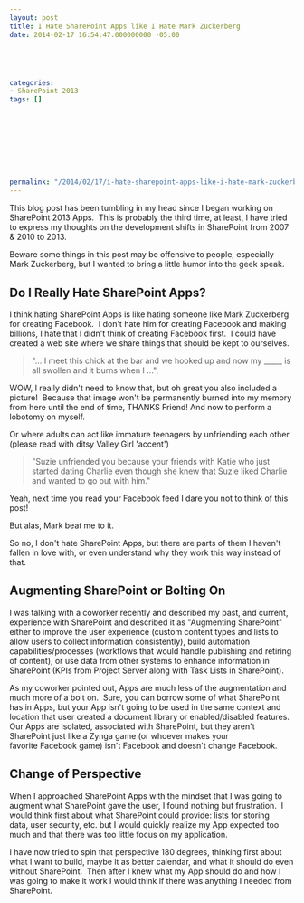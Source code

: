 ```yaml
---
layout: post
title: I Hate SharePoint Apps like I Hate Mark Zuckerberg
date: 2014-02-17 16:54:47.000000000 -05:00





categories:
- SharePoint 2013
tags: []


  

  
  
  
  
  
permalink: "/2014/02/17/i-hate-sharepoint-apps-like-i-hate-mark-zuckerberg/"
---
```

This blog post has been tumbling in my head since I began working on SharePoint 2013 Apps.&nbsp; This is probably the third time, at least, I have tried to express my thoughts on the development shifts in SharePoint from 2007 & 2010 to 2013.

Beware some things in this post may be offensive to people, especially Mark Zuckerberg, but I wanted to bring a little humor into the geek speak.

## Do I Really Hate SharePoint Apps?

I think hating SharePoint Apps is like hating someone like Mark Zuckerberg for creating Facebook.&nbsp; I don't hate him for creating Facebook and making billions, I hate that I didn't think of creating Facebook first.&nbsp; I could have created&nbsp;a web site where we&nbsp;share things that should be kept to ourselves.

> "... I meet this chick at the bar and we hooked up and now my \_\_\_\_\_ is all swollen and it burns when I ...",

WOW, I really didn't need to know that, but oh great you also included a picture!&nbsp; Because that image won't be permanently burned into my memory from&nbsp;here until the end of time, THANKS Friend!&nbsp;And now to perform a lobotomy on myself.

Or where adults&nbsp;can act like immature teenagers by unfriending each other (please read with ditsy Valley Girl 'accent')

> "Suzie unfriended you because your friends with Katie who just started dating Charlie&nbsp;even though&nbsp;she knew that Suzie liked&nbsp;Charlie and wanted to go out with him."

Yeah, next time you read your Facebook feed I dare you not to think of this post!

But alas, Mark beat me to it.

So no, I don't hate SharePoint Apps, but there are parts of them I haven't fallen in love with, or even understand why they work this way instead of that.

## Augmenting SharePoint or Bolting On

I was talking with a coworker recently and described my past, and current, experience with SharePoint&nbsp;and&nbsp;described it as&nbsp;"Augmenting SharePoint" either to improve the user experience (custom content types and lists to allow users to collect information consistently), build automation capabilities/processes (workflows that would handle publishing and retiring of content), or use data from other systems to enhance information in SharePoint (KPIs from Project Server along with Task Lists in SharePoint).

As my coworker pointed out, Apps are much less of the augmentation and much more of a bolt on.&nbsp; Sure, you can borrow some of what SharePoint has in Apps, but your App isn't going to be used in the same context and location that user created a document library or enabled/disabled features.&nbsp; Our Apps are isolated, associated with SharePoint, but they aren't SharePoint just like a Zynga game (or whoever makes your favorite&nbsp;Facebook&nbsp;game)&nbsp;isn't Facebook and doesn't change Facebook.

## Change of Perspective

When I approached SharePoint Apps with the mindset that I was going to augment what SharePoint gave the user, I found nothing but frustration.&nbsp; I would think first about what SharePoint could provide: lists for storing data,&nbsp;user security, etc. but I would quickly realize my App expected too much and that there was too little focus on my application.

I have now tried to spin that perspective 180 degrees, thinking first about what I want to build, maybe it as better calendar, and what it should do even without SharePoint.&nbsp; Then after I knew what my App should do and how I was going to make it work I would think if there was anything I needed from SharePoint.

